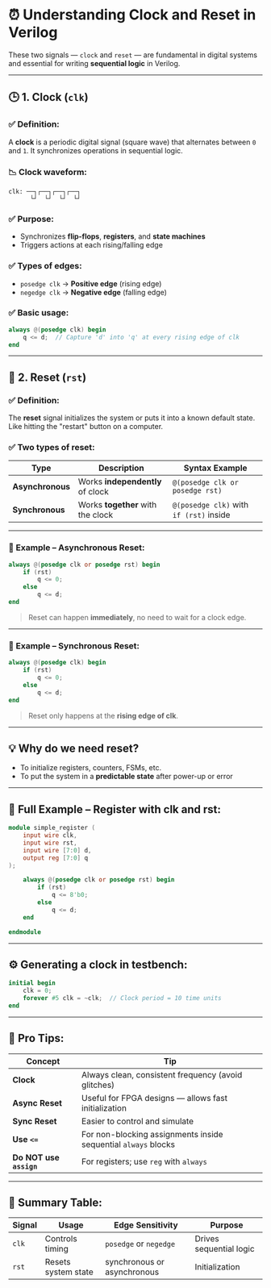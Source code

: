 # ⏰ Understanding **Clock** and **Reset** in Verilog

These two signals — `clock` and `reset` — are fundamental in digital systems and essential for writing **sequential logic** in Verilog.

---

## 🕒 1. **Clock (`clk`)**

### ✅ Definition:

A **clock** is a periodic digital signal (square wave) that alternates between `0` and `1`. It synchronizes operations in sequential logic.

### 📉 Clock waveform:

```
clk: ──┐┌──┐┌──┐┌──┐
      └┘  └┘  └┘  └┘
```

### ✅ Purpose:

* Synchronizes **flip-flops**, **registers**, and **state machines**
* Triggers actions at each rising/falling edge

### ✅ Types of edges:

* `posedge clk` → **Positive edge** (rising edge)
* `negedge clk` → **Negative edge** (falling edge)

### ✅ Basic usage:

```verilog
always @(posedge clk) begin
    q <= d;  // Capture 'd' into 'q' at every rising edge of clk
end
```

---

## 🔁 2. **Reset (`rst`)**

### ✅ Definition:

The **reset** signal initializes the system or puts it into a known default state. Like hitting the "restart" button on a computer.

### ✅ Two types of reset:

| Type             | Description                       | Syntax Example                          |
| ---------------- | --------------------------------- | --------------------------------------- |
| **Asynchronous** | Works **independently** of clock  | `@(posedge clk or posedge rst)`         |
| **Synchronous**  | Works **together** with the clock | `@(posedge clk)` with `if (rst)` inside |

---

### 📘 Example – Asynchronous Reset:

```verilog
always @(posedge clk or posedge rst) begin
    if (rst)
        q <= 0;
    else
        q <= d;
end
```

> Reset can happen **immediately**, no need to wait for a clock edge.

---

### 📘 Example – Synchronous Reset:

```verilog
always @(posedge clk) begin
    if (rst)
        q <= 0;
    else
        q <= d;
end
```

> Reset only happens at the **rising edge of clk**.

---

## 💡 Why do we need reset?

* To initialize registers, counters, FSMs, etc.
* To put the system in a **predictable state** after power-up or error

---

## 🧪 Full Example – Register with clk and rst:

```verilog
module simple_register (
    input wire clk,
    input wire rst,
    input wire [7:0] d,
    output reg [7:0] q
);

    always @(posedge clk or posedge rst) begin
        if (rst)
            q <= 8'b0;
        else
            q <= d;
    end

endmodule
```

---

## ⚙️ Generating a clock in testbench:

```verilog
initial begin
    clk = 0;
    forever #5 clk = ~clk;  // Clock period = 10 time units
end
```

---

## 🧠 Pro Tips:

| Concept                 | Tip                                                            |
| ----------------------- | -------------------------------------------------------------- |
| **Clock**               | Always clean, consistent frequency (avoid glitches)            |
| **Async Reset**         | Useful for FPGA designs — allows fast initialization           |
| **Sync Reset**          | Easier to control and simulate                                 |
| **Use `<=`**            | For non-blocking assignments inside sequential `always` blocks |
| **Do NOT use `assign`** | For registers; use `reg` with `always`                         |

---

## 🧩 Summary Table:

| Signal | Usage               | Edge Sensitivity            | Purpose                 |
| ------ | ------------------- | --------------------------- | ----------------------- |
| `clk`  | Controls timing     | `posedge` or `negedge`      | Drives sequential logic |
| `rst`  | Resets system state | synchronous or asynchronous | Initialization          |
